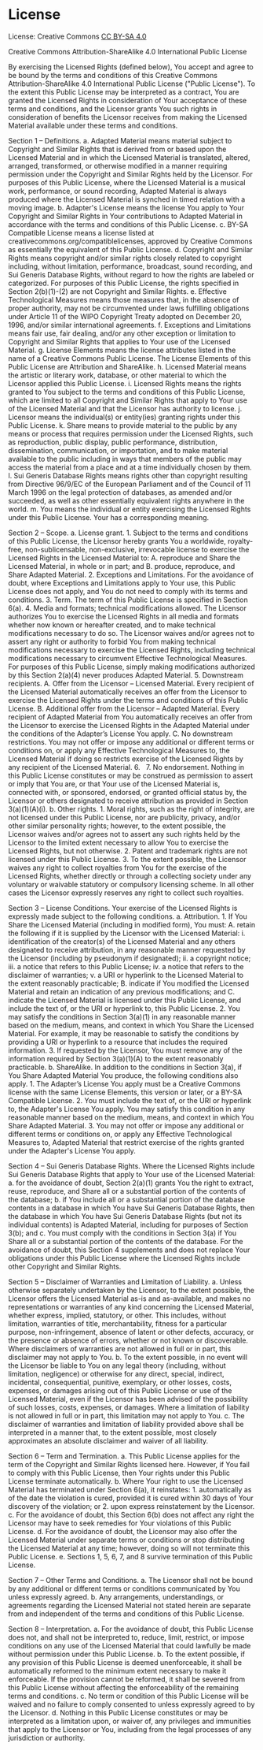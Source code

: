 # License 

License: Creative Commons [CC BY-SA 4.0](https://creativecommons.org/licenses/by-sa/4.0/)

Creative Commons Attribution-ShareAlike 4.0 International Public License

By exercising the Licensed Rights (defined below), You accept and agree to be bound by the terms and conditions of this Creative Commons Attribution-ShareAlike 4.0 International Public License ("Public License"). To the extent this Public License may be interpreted as a contract, You are granted the Licensed Rights in consideration of Your acceptance of these terms and conditions, and the Licensor grants You such rights in consideration of benefits the Licensor receives from making the Licensed Material available under these terms and conditions.

Section 1 – Definitions.
	a.	Adapted Material means material subject to Copyright and Similar Rights that is derived from or based upon the Licensed Material and in which the Licensed Material is translated, altered, arranged, transformed, or otherwise modified in a manner requiring permission under the Copyright and Similar Rights held by the Licensor. For purposes of this Public License, where the Licensed Material is a musical work, performance, or sound recording, Adapted Material is always produced where the Licensed Material is synched in timed relation with a moving image.
	b.	Adapter's License means the license You apply to Your Copyright and Similar Rights in Your contributions to Adapted Material in accordance with the terms and conditions of this Public License.
	c.	BY-SA Compatible License means a license listed at creativecommons.org/compatiblelicenses, approved by Creative Commons as essentially the equivalent of this Public License.
	d.	Copyright and Similar Rights means copyright and/or similar rights closely related to copyright including, without limitation, performance, broadcast, sound recording, and Sui Generis Database Rights, without regard to how the rights are labeled or categorized. For purposes of this Public License, the rights specified in Section 2(b)(1)-(2) are not Copyright and Similar Rights.
	e.	Effective Technological Measures means those measures that, in the absence of proper authority, may not be circumvented under laws fulfilling obligations under Article 11 of the WIPO Copyright Treaty adopted on December 20, 1996, and/or similar international agreements.
	f.	Exceptions and Limitations means fair use, fair dealing, and/or any other exception or limitation to Copyright and Similar Rights that applies to Your use of the Licensed Material.
	g.	License Elements means the license attributes listed in the name of a Creative Commons Public License. The License Elements of this Public License are Attribution and ShareAlike.
	h.	Licensed Material means the artistic or literary work, database, or other material to which the Licensor applied this Public License.
	i.	Licensed Rights means the rights granted to You subject to the terms and conditions of this Public License, which are limited to all Copyright and Similar Rights that apply to Your use of the Licensed Material and that the Licensor has authority to license.
	j.	Licensor means the individual(s) or entity(ies) granting rights under this Public License.
	k.	Share means to provide material to the public by any means or process that requires permission under the Licensed Rights, such as reproduction, public display, public performance, distribution, dissemination, communication, or importation, and to make material available to the public including in ways that members of the public may access the material from a place and at a time individually chosen by them.
	l.	Sui Generis Database Rights means rights other than copyright resulting from Directive 96/9/EC of the European Parliament and of the Council of 11 March 1996 on the legal protection of databases, as amended and/or succeeded, as well as other essentially equivalent rights anywhere in the world.
	m.	You means the individual or entity exercising the Licensed Rights under this Public License. Your has a corresponding meaning.

Section 2 – Scope.
	a.	License grant.
	1.	Subject to the terms and conditions of this Public License, the Licensor hereby grants You a worldwide, royalty-free, non-sublicensable, non-exclusive, irrevocable license to exercise the Licensed Rights in the Licensed Material to:
	A.	reproduce and Share the Licensed Material, in whole or in part; and
	B.	produce, reproduce, and Share Adapted Material.
	2.	Exceptions and Limitations. For the avoidance of doubt, where Exceptions and Limitations apply to Your use, this Public License does not apply, and You do not need to comply with its terms and conditions.
	3.	Term. The term of this Public License is specified in Section 6(a).
	4.	Media and formats; technical modifications allowed. The Licensor authorizes You to exercise the Licensed Rights in all media and formats whether now known or hereafter created, and to make technical modifications necessary to do so. The Licensor waives and/or agrees not to assert any right or authority to forbid You from making technical modifications necessary to exercise the Licensed Rights, including technical modifications necessary to circumvent Effective Technological Measures. For purposes of this Public License, simply making modifications authorized by this Section 2(a)(4) never produces Adapted Material.
	5.	Downstream recipients.
	A.	Offer from the Licensor – Licensed Material. Every recipient of the Licensed Material automatically receives an offer from the Licensor to exercise the Licensed Rights under the terms and conditions of this Public License.
	B.	Additional offer from the Licensor – Adapted Material. Every recipient of Adapted Material from You automatically receives an offer from the Licensor to exercise the Licensed Rights in the Adapted Material under the conditions of the Adapter’s License You apply.
	C.	No downstream restrictions. You may not offer or impose any additional or different terms or conditions on, or apply any Effective Technological Measures to, the Licensed Material if doing so restricts exercise of the Licensed Rights by any recipient of the Licensed Material.
	6.	 
	7.	No endorsement. Nothing in this Public License constitutes or may be construed as permission to assert or imply that You are, or that Your use of the Licensed Material is, connected with, or sponsored, endorsed, or granted official status by, the Licensor or others designated to receive attribution as provided in Section 3(a)(1)(A)(i).
	b.	Other rights.
	1.	Moral rights, such as the right of integrity, are not licensed under this Public License, nor are publicity, privacy, and/or other similar personality rights; however, to the extent possible, the Licensor waives and/or agrees not to assert any such rights held by the Licensor to the limited extent necessary to allow You to exercise the Licensed Rights, but not otherwise.
	2.	Patent and trademark rights are not licensed under this Public License.
	3.	To the extent possible, the Licensor waives any right to collect royalties from You for the exercise of the Licensed Rights, whether directly or through a collecting society under any voluntary or waivable statutory or compulsory licensing scheme. In all other cases the Licensor expressly reserves any right to collect such royalties.

Section 3 – License Conditions.
Your exercise of the Licensed Rights is expressly made subject to the following conditions.
	a.	Attribution.
	1.	If You Share the Licensed Material (including in modified form), You must:
	A.	retain the following if it is supplied by the Licensor with the Licensed Material:
	i.	identification of the creator(s) of the Licensed Material and any others designated to receive attribution, in any reasonable manner requested by the Licensor (including by pseudonym if designated);
	ii.	a copyright notice;
	iii.	a notice that refers to this Public License; 
	iv.	a notice that refers to the disclaimer of warranties;
	v.	a URI or hyperlink to the Licensed Material to the extent reasonably practicable;
	B.	indicate if You modified the Licensed Material and retain an indication of any previous modifications; and
	C.	indicate the Licensed Material is licensed under this Public License, and include the text of, or the URI or hyperlink to, this Public License.
	2.	You may satisfy the conditions in Section 3(a)(1) in any reasonable manner based on the medium, means, and context in which You Share the Licensed Material. For example, it may be reasonable to satisfy the conditions by providing a URI or hyperlink to a resource that includes the required information.
	3.	If requested by the Licensor, You must remove any of the information required by Section 3(a)(1)(A) to the extent reasonably practicable.
	b.	ShareAlike. In addition to the conditions in Section 3(a), if You Share Adapted Material You produce, the following conditions also apply.
	1.	The Adapter’s License You apply must be a Creative Commons license with the same License Elements, this version or later, or a BY-SA Compatible License.
	2.	You must include the text of, or the URI or hyperlink to, the Adapter's License You apply. You may satisfy this condition in any reasonable manner based on the medium, means, and context in which You Share Adapted Material.
	3.	You may not offer or impose any additional or different terms or conditions on, or apply any Effective Technological Measures to, Adapted Material that restrict exercise of the rights granted under the Adapter's License You apply.

Section 4 – Sui Generis Database Rights.
Where the Licensed Rights include Sui Generis Database Rights that apply to Your use of the Licensed Material:
	a.	for the avoidance of doubt, Section 2(a)(1) grants You the right to extract, reuse, reproduce, and Share all or a substantial portion of the contents of the database;
	b.	if You include all or a substantial portion of the database contents in a database in which You have Sui Generis Database Rights, then the database in which You have Sui Generis Database Rights (but not its individual contents) is Adapted Material, including for purposes of Section 3(b); and
	c.	You must comply with the conditions in Section 3(a) if You Share all or a substantial portion of the contents of the database.
For the avoidance of doubt, this Section 4 supplements and does not replace Your obligations under this Public License where the Licensed Rights include other Copyright and Similar Rights.

Section 5 – Disclaimer of Warranties and Limitation of Liability.
	a.	Unless otherwise separately undertaken by the Licensor, to the extent possible, the Licensor offers the Licensed Material as-is and as-available, and makes no representations or warranties of any kind concerning the Licensed Material, whether express, implied, statutory, or other. This includes, without limitation, warranties of title, merchantability, fitness for a particular purpose, non-infringement, absence of latent or other defects, accuracy, or the presence or absence of errors, whether or not known or discoverable. Where disclaimers of warranties are not allowed in full or in part, this disclaimer may not apply to You.
	b.	To the extent possible, in no event will the Licensor be liable to You on any legal theory (including, without limitation, negligence) or otherwise for any direct, special, indirect, incidental, consequential, punitive, exemplary, or other losses, costs, expenses, or damages arising out of this Public License or use of the Licensed Material, even if the Licensor has been advised of the possibility of such losses, costs, expenses, or damages. Where a limitation of liability is not allowed in full or in part, this limitation may not apply to You.
	c.	The disclaimer of warranties and limitation of liability provided above shall be interpreted in a manner that, to the extent possible, most closely approximates an absolute disclaimer and waiver of all liability.

Section 6 – Term and Termination.
	a.	This Public License applies for the term of the Copyright and Similar Rights licensed here. However, if You fail to comply with this Public License, then Your rights under this Public License terminate automatically.
	b.	Where Your right to use the Licensed Material has terminated under Section 6(a), it reinstates:
	1.	automatically as of the date the violation is cured, provided it is cured within 30 days of Your discovery of the violation; or
	2.	upon express reinstatement by the Licensor.
	c.	For the avoidance of doubt, this Section 6(b) does not affect any right the Licensor may have to seek remedies for Your violations of this Public License.
	d.	For the avoidance of doubt, the Licensor may also offer the Licensed Material under separate terms or conditions or stop distributing the Licensed Material at any time; however, doing so will not terminate this Public License.
	e.	Sections 1, 5, 6, 7, and 8 survive termination of this Public License.

Section 7 – Other Terms and Conditions.
	a.	The Licensor shall not be bound by any additional or different terms or conditions communicated by You unless expressly agreed.
	b.	Any arrangements, understandings, or agreements regarding the Licensed Material not stated herein are separate from and independent of the terms and conditions of this Public License.

Section 8 – Interpretation.
	a.	For the avoidance of doubt, this Public License does not, and shall not be interpreted to, reduce, limit, restrict, or impose conditions on any use of the Licensed Material that could lawfully be made without permission under this Public License.
	b.	To the extent possible, if any provision of this Public License is deemed unenforceable, it shall be automatically reformed to the minimum extent necessary to make it enforceable. If the provision cannot be reformed, it shall be severed from this Public License without affecting the enforceability of the remaining terms and conditions.
	c.	No term or condition of this Public License will be waived and no failure to comply consented to unless expressly agreed to by the Licensor.
	d.	Nothing in this Public License constitutes or may be interpreted as a limitation upon, or waiver of, any privileges and immunities that apply to the Licensor or You, including from the legal processes of any jurisdiction or authority.
